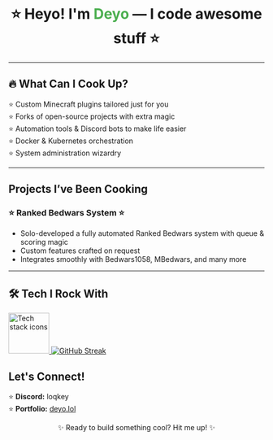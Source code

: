 <h1 align="center">⭐ Heyo! I'm <span style="color:#4CAF50;">Deyo</span> — I code awesome stuff ⭐</h1>

---

## 🔥 What Can I Cook Up?
⭐ Custom Minecraft plugins tailored just for you  
⭐ Forks of open-source projects with extra magic  
⭐ Automation tools & Discord bots to make life easier  
⭐ Docker & Kubernetes orchestration  
⭐ System administration wizardry  

---

## Projects I’ve Been Cooking
### ⭐ Ranked Bedwars System ⭐
- Solo-developed a fully automated Ranked Bedwars system with queue & scoring magic  
- Custom features crafted on request  
- Integrates smoothly with Bedwars1058, MBedwars, and many more  

---

## 🛠 Tech I Rock With  
<a href="https://skillicons.dev" target="_blank" rel="noopener noreferrer">
  <img height="80" src="https://skillicons.dev/icons?i=js,nodejs,java,python,go,html,css,aws,git,github,vscode,idea,mysql,mongodb" alt="Tech stack icons" />
</a>
<a href="https://git.io/streak-stats"><img src="https://streak-stats.demolab.com?user=Deyoyk&theme=tokyonight-duo&hide_border=true&short_numbers=true" alt="GitHub Streak" /></a>

##  Let's Connect!
⭐ **Discord:** loqkey  
⭐ **Portfolio:** [deyo.lol](http://deyo.lol)  


<p align="center">✨ Ready to build something cool? Hit me up! ✨</p>
